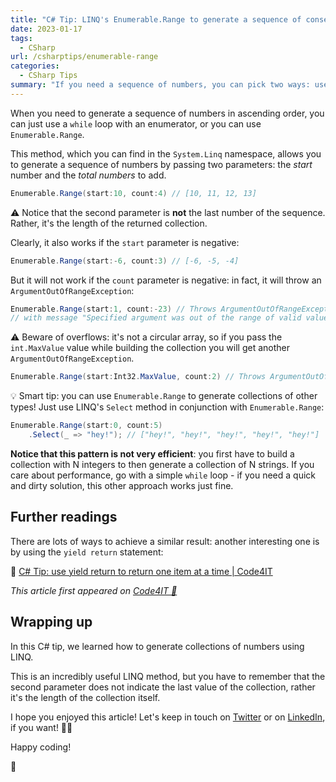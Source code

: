 ```yaml
---
title: "C# Tip: LINQ's Enumerable.Range to generate a sequence of consecutive numbers"
date: 2023-01-17
tags:
  - CSharp
url: /csharptips/enumerable-range
categories:
  - CSharp Tips
summary: "If you need a sequence of numbers, you can pick two ways: use a While loop, or use Enumerable.Range"
---
```


When you need to generate a sequence of numbers in ascending order, you can just use a `while` loop with an enumerator, or you can use `Enumerable.Range`.

This method, which you can find in the `System.Linq` namespace, allows you to generate a sequence of numbers by passing two parameters: the _start_ number and the _total numbers_ to add.

```cs
Enumerable.Range(start:10, count:4) // [10, 11, 12, 13]
```

⚠ Notice that the second parameter is **not** the last number of the sequence. Rather, it's the length of the returned collection.

Clearly, it also works if the `start` parameter is negative:

```cs
Enumerable.Range(start:-6, count:3) // [-6, -5, -4]
```

But it will not work if the `count` parameter is negative: in fact, it will throw an `ArgumentOutOfRangeException`:

```cs
Enumerable.Range(start:1, count:-23) // Throws ArgumentOutOfRangeException
// with message "Specified argument was out of the range of valid values"(Parameter 'count')
```

⚠ Beware of overflows: it's not a circular array, so if you pass the `int.MaxValue` value while building the collection you will get another `ArgumentOutOfRangeException`.

```cs
Enumerable.Range(start:Int32.MaxValue, count:2) // Throws ArgumentOutOfRangeException
```

💡 Smart tip: you can use `Enumerable.Range` to generate collections of other types! Just use LINQ's `Select` method in conjunction with `Enumerable.Range`:

```cs
Enumerable.Range(start:0, count:5)
    .Select(_ => "hey!"); // ["hey!", "hey!", "hey!", "hey!", "hey!"]
```

**Notice that this pattern is not very efficient**: you first have to build a collection with N integers to then generate a collection of N strings. If you care about performance, go with a simple `while` loop - if you need a quick and dirty solution, this other approach works just fine.

## Further readings

There are lots of ways to achieve a similar result: another interesting one is by using the `yield return` statement:

🔗 [C# Tip: use yield return to return one item at a time | Code4IT](https://www.code4it.dev/csharptips/yield-return)

_This article first appeared on [Code4IT 🐧](https://www.code4it.dev/)_

## Wrapping up

In this C# tip, we learned how to generate collections of numbers using LINQ.

This is an incredibly useful LINQ method, but you have to remember that the second parameter does not indicate the last value of the collection, rather it's the length of the collection itself.

I hope you enjoyed this article! Let's keep in touch on [Twitter](https://twitter.com/BelloneDavide) or on [LinkedIn](https://www.linkedin.com/in/BelloneDavide/), if you want! 🤜🤛

Happy coding!

🐧
